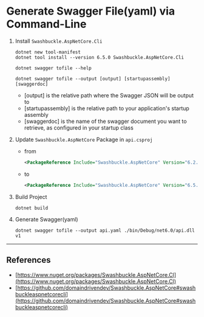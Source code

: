 # Generate Swagger File(yaml) via Command-Line

1. Install `Swashbuckle.AspNetCore.Cli`

   ```shell
   dotnet new tool-manifest
   dotnet tool install --version 6.5.0 Swashbuckle.AspNetCore.Cli
   ```

   ```shell
   dotnet swagger tofile --help
   ```

   ```shell
   dotnet swagger tofile --output [output] [startupassembly] [swaggerdoc]
   ```

   - [output] is the relative path where the Swagger JSON will be output to
   - [startupassembly] is the relative path to your application's startup assembly
   - [swaggerdoc] is the name of the swagger document you want to retrieve, as configured in your startup class

2. Update `Swashbuckle.AspNetCore` Package in `api.csproj`

   - from

     ```xml
     <PackageReference Include="Swashbuckle.AspNetCore" Version="6.2.3" />
     ```

   - to

     ```xml
     <PackageReference Include="Swashbuckle.AspNetCore" Version="6.5.0" />
     ```

3. Build Project

   ```shell
   dotnet build
   ```

4. Generate Swagger(yaml)

   ```shell
   dotnet swagger tofile --output api.yaml ./bin/Debug/net6.0/api.dll v1
   ```

---

## References

- [https://www.nuget.org/packages/Swashbuckle.AspNetCore.Cl](https://www.nuget.org/packages/Swashbuckle.AspNetCore.Cl)
- [https://github.com/domaindrivendev/Swashbuckle.AspNetCore#swashbuckleaspnetcorecli](https://github.com/domaindrivendev/Swashbuckle.AspNetCore#swashbuckleaspnetcorecli)
